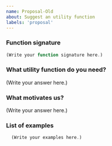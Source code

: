 ```yaml
---
name: Proposal-Old
about: Suggest an utility function
labels: 'proposal'
---
```


### Function signature

```typescript
(Write your function signature here.)
```

### What utility function do you need?

<!--
  Provide a succinct and clear explanation of your need.
-->

(Write your answer here.)

### What motivates us?

<!--
  Provide a description of when it's needed and how can it helps to make our life easier.
-->

(Write your answer here.)

### List of examples

<!--
  Let us know how this function should behave (please include edge-cases)
-->

```typescript
  (Write your examples here.)
```
